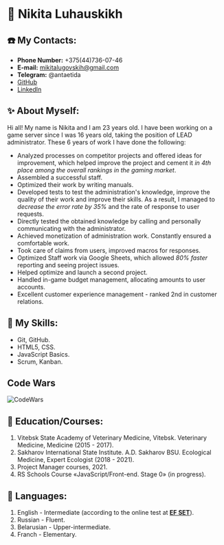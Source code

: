 # 👏 Nikita Luhauskikh #

## ☎️ My Contacts: ##
* **Phone Number:** +375(44)736-07-46
* **E-mail:** mikitalugovskih@gmail.com
* **Telegram:** @antaetida
* [GitHub](https://github.com/nikitalugovskih)
* [LinkedIn](https://www.linkedin.com/in/nikita-luhauskikh-649034223/)

## ✨ About Myself: ##
Hi all! My name is Nikita and I am 23 years old. I have been working on a game server since I was 16 years old, taking the position of LEAD administrator. These 6 years of work I have done the following:
* Analyzed processes on competitor projects and offered ideas for improvement, which helped improve the project and cement it *in 4th place among the overall rankings in the gaming market*.
* Assembled a successful staff.
* Optimized their work by writing manuals.
* Developed tests to test the administration's knowledge, improve the quality of their work and improve their skills. As a result, I managed to *decrease the error rate by 35%* and the rate of response to user requests.
* Directly tested the obtained knowledge by calling and personally communicating with the administrator.
* Achieved monetization of administration work. Constantly ensured a comfortable work.
* Took care of claims from users, improved macros for responses.
* Optimized Staff work via Google Sheets, which allowed *80% faster* reporting and seeing project issues. 
* Helped optimize and launch a second project.
* Handled in-game budget management, allocating amounts to user accounts. 
* Excellent customer experience management - ranked 2nd in customer relations.

## 🔧 My Skills: ##
  * Git, GitHub.
  * HTML5, CSS.
  * JavaScript Basics.
  * Scrum, Kanban.

## Code Wars ##
![CodeWars](https://www.codewars.com/users/nikitalugovskih/badges/large)

## 📃 Education/Courses: ##
1. Vitebsk State Academy of Veterinary Medicine, Vitebsk. Veterinary Medicine, Medicine (2015 - 2017).
2. Sakharov International State Institute. A.D. Sakharov BSU. Ecological Medicine, Expert Ecologist (2018 - 2021).
3. Project Manager courses, 2021.
4. RS Schools Course «JavaScript/Front-end. Stage 0» (in progress).

## 📗 Languages: ##
1. English - Intermediate (according to the online test at [**EF SET**](www.efset.org)).
2. Russian - Fluent.
3. Belarusian - Upper-intermediate.
4. Franch - Elementary.







